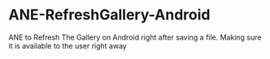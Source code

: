 ANE-RefreshGallery-Android
==========================

ANE to Refresh The Gallery on Android right after saving a file. Making sure it is available to the user right away

